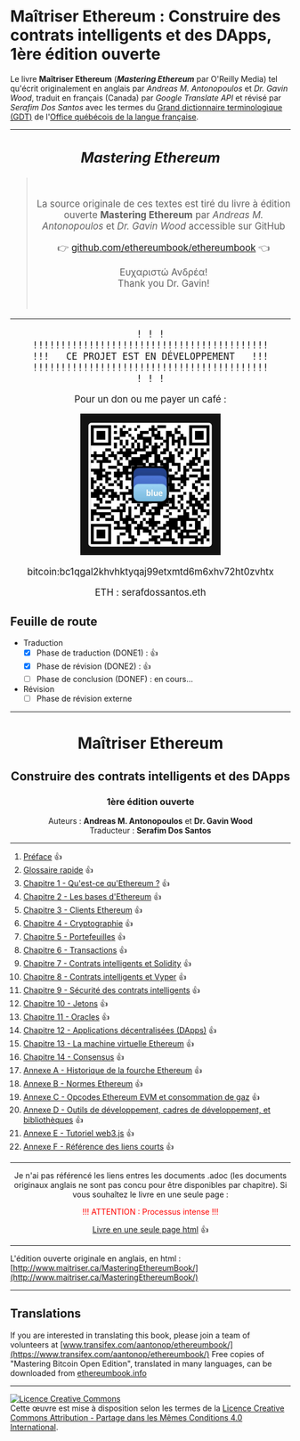 # Maîtriser Ethereum : Construire des contrats intelligents et des DApps, 1ère édition ouverte

Le livre **Maîtriser Ethereum** (_**Mastering Ethereum**_ par O'Reilly Media) tel qu'écrit originalement en anglais par _Andreas M. Antonopoulos_ et _Dr. Gavin Wood_, traduit en français (Canada) par _Google Translate API_ et révisé par _Serafim Dos Santos_ avec les termes du [Grand dictionnaire terminologique (GDT)](https://gdt.oqlf.gouv.qc.ca/) de l'[Office qu&eacute;b&eacute;cois de la langue fran&ccedil;aise](https://www.oqlf.gouv.qc.ca/).

---

<!-- center>
<img src="assets/ME1OE-GITHUB_BANNER-002.jpg" alt="Maîtriser Ethereum: Implémenter des contrats intelligents" width="96%"/>
</center -->

<center style="font-size:1.2em;">
<h2><em>Mastering Ethereum</em></h2>
<blockquote><br><p>
La source originale de ces textes est tiré du livre à édition ouverte <strong>Mastering Ethereum</strong> par <em>Andreas M. Antonopoulos</em> et <em>Dr. Gavin Wood</em> accessible sur GitHub
</p>
<p>
👉 <a href="https://github.com/ethereumbook/ethereumbook">github.com/ethereumbook/ethereumbook</a> 👈
</p>
<p>Ευχαριστώ Ανδρέα!<br>
Thank you Dr. Gavin!</p><br>
</blockquote>
<hr>
<pre>
! ! !
!!!!!!!!!!!!!!!!!!!!!!!!!!!!!!!!!!!!!!!!!!
!!!   CE PROJET EST EN DÉVELOPPEMENT   !!!
!!!!!!!!!!!!!!!!!!!!!!!!!!!!!!!!!!!!!!!!!!
! ! !
</pre>

<div style="">
<p>Pour un don ou me payer un café :</p>
<img src="assets/bluewallet-bitcoin-sponsoring-qr-code.jpg" alt="" style="max-width:50%;">
<p>bitcoin:bc1qgal2khvhktyqaj99etxmtd6m6xhv72ht0zvhtx</p>
<p>ETH : serafdossantos.eth</p>
</div>

</center>

## Feuille de route

* Traduction
  - [x] Phase de traduction (DONE1) : 👍
  - [x] Phase de révision (DONE2) : 👍
  - [ ] Phase de conclusion (DONEF) : en cours...
* Révision
  - [ ] Phase de révision externe

<center>
<hr />
<h1>Maîtriser Ethereum</h1>
<h2>Construire des contrats intelligents et des DApps</h2>
<h3>1ère édition ouverte</h3>
<p>Auteurs : <strong>Andreas M. Antonopoulos</strong> et <strong>Dr. Gavin Wood</strong> <br />
Traducteur : <strong>Serafim Dos Santos</strong></p>
</center>

---

1. [Préface](html/for_use_ethereumbook_preface_open_editiontxt_fr_CA.html) 👍
2. [Glossaire rapide](html/for_use_ethereumbook_glossarytxt_fr_CA.html) 👍
3. [Chapitre 1 - Qu&#39;est-ce qu&#39;Ethereum ?](html/for_use_ethereumbook_01what-istxt_fr_CA.html) 👍
4. [Chapitre 2 - Les bases d&#39;Ethereum](html/for_use_ethereumbook_02introtxt_fr_CA.html) 👍
5. [Chapitre 3 - Clients Ethereum](html/for_use_ethereumbook_03clientstxt_fr_CA.html) 👍
6. [Chapitre 4 - Cryptographie](html/for_use_ethereumbook_04keys-addressestxt_fr_CA.html) 👍
7. [Chapitre 5 - Portefeuilles](html/for_use_ethereumbook_05walletstxt_fr_CA.html) 👍
8. [Chapitre 6 - Transactions](html/for_use_ethereumbook_06transactionstxt_fr_CA.html) 👍
9. [Chapitre 7 - Contrats intelligents et Solidity](html/for_use_ethereumbook_07smart-contracts-soliditytxt_fr_CA.html) 👍
10. [Chapitre 8 - Contrats intelligents et Vyper](html/for_use_ethereumbook_08smart-contracts-vypertxt_fr_CA.html) 👍
11. [Chapitre 9 - Sécurité des contrats intelligents](html/for_use_ethereumbook_09smart-contracts-securitytxt_fr_CA.html) 👍
12. [Chapitre 10 - Jetons](html/for_use_ethereumbook_10tokenstxt_fr_CA.html) 👍
13. [Chapitre 11 - Oracles](html/for_use_ethereumbook_11oraclestxt_fr_CA.html) 👍
14. [Chapitre 12 - Applications décentralisées (DApps)](html/for_use_ethereumbook_12dappstxt_fr_CA.html) 👍
15. [Chapitre 13 - La machine virtuelle Ethereum](html/for_use_ethereumbook_13evmtxt_fr_CA.html) 👍
16. [Chapitre 14 - Consensus](html/for_use_ethereumbook_14consensustxt_fr_CA.html) 👍
17. [Annexe A - Historique de la fourche Ethereum](html/for_use_ethereumbook_appdx-forks-historytxt_fr_CA.html) 👍
18. [Annexe B - Normes Ethereum](html/for_use_ethereumbook_appdx-standards-eip-erctxt_fr_CA.html) 👍
19. [Annexe C - Opcodes Ethereum EVM et consommation de gaz](html/for_use_ethereumbook_appdx-evm-opcodes-gastxt_fr_CA.html) 👍
20. [Annexe D - Outils de développement, cadres de développement, et bibliothèques](html/for_use_ethereumbook_appdx-dev-toolstxt_fr_CA.html) 👍
21. [Annexe E - Tutoriel web3.js](html/for_use_ethereumbook_appdx-web3js-tutorialtxt_fr_CA.html) 👍
22. [Annexe F - Référence des liens courts](html/for_use_ethereumbook_appdx-shortlinkstxt_fr_CA.html) 👍

---

<center>
<p>Je n'ai pas référencé les liens entres les documents .adoc (les documents originaux anglais ne sont pas concu pour être disponibles par chapitre). Si vous souhaîtez le livre en une seule page :</p>

<p style="color:red;">!!! ATTENTION : Processus intense !!!</p>

<a href="https://ethereum.maitriser.ca/html/book.html" alt="Livre Maîtriser Bitcoin en une seule page html">Livre en une seule page html</a> 👍
</center>

---

L'édition ouverte originale en anglais, en html : [http://www.maitriser.ca/MasteringEthereumBook/](http://www.maitriser.ca/MasteringEthereumBook/)

---

## Translations

If you are interested in translating this book, please join a team of volunteers at [www.transifex.com/aantonop/ethereumbook/](https://www.transifex.com/aantonop/ethereumbook/)
Free copies of "Mastering Bitcoin Open Edition", translated in many languages, can be downloaded from [ethereumbook.info](https://bitcoinbook.info)

---

<a rel="license" href="http://creativecommons.org/licenses/by-sa/4.0/"><img alt="Licence Creative Commons" style="border-width:0" src="https://i.creativecommons.org/l/by-sa/4.0/88x31.png" /></a><br />Cette œuvre est mise à disposition selon les termes de la <a rel="license" href="http://creativecommons.org/licenses/by-sa/4.0/">Licence Creative Commons Attribution -  Partage dans les Mêmes Conditions 4.0 International</a>.
